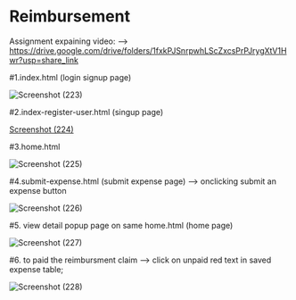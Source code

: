 # Reimbursement

Assignment expaining video: --> https://drive.google.com/drive/folders/1fxkPJSnrpwhLScZxcsPrPJrygXtV1Hwr?usp=share_link


#1.index.html (login signup page)


![Screenshot (223)](https://user-images.githubusercontent.com/96101435/234858570-781f91b0-bd0f-404e-a6c2-acb9a464c0fe.png)


#2.index-register-user.html (singup page)


[Screenshot (224)](https://user-images.githubusercontent.com/96101435/234858669-5de71cac-4e05-49cb-9a67-36e4ba8caa4b.png)


#3.home.html


![Screenshot (225)](https://user-images.githubusercontent.com/96101435/234858846-f9f4a691-1495-4c8b-8977-f1f3d57d25f4.png)


#4.submit-expense.html (submit expense page) --> onclicking submit an expense button


![Screenshot (226)](https://user-images.githubusercontent.com/96101435/234858890-ad0e7b40-d855-4e59-8874-56601c5ea3a0.png)


#5. view detail popup page on same home.html (home page)


![Screenshot (227)](https://user-images.githubusercontent.com/96101435/234859148-bd18e7cc-2f7b-4711-9d2d-635fe54c26d6.png)


#6. to paid the reimbursment claim --> click on unpaid red text in saved expense table;


![Screenshot (228)](https://user-images.githubusercontent.com/96101435/234859470-b8288117-0f25-4205-b17f-65b486deefc3.png)
